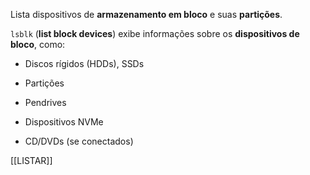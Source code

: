 Lista dispositivos de **armazenamento em bloco** e suas **partições**.

`lsblk` (**list block devices**) exibe informações sobre os **dispositivos de bloco**, como:

- Discos rígidos (HDDs), SSDs
    
- Partições
    
- Pendrives
    
- Dispositivos NVMe
    
- CD/DVDs (se conectados)

[[LISTAR]]


